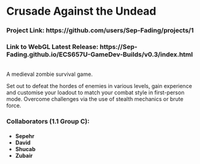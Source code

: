 <h1>Crusade Against the Undead</h1>
<h3>Project Link: https://github.com/users/Sep-Fading/projects/1</h3>
<h3>Link to WebGL Latest Release: https://Sep-Fading.github.io/ECS657U-GameDev-Builds/v0.3/index.html</h3>
<br>
A medieval zombie survival game.

Set out to defeat the hordes of enemies in various levels, gain experience and customise your loadout to match your combat style in first-person mode.
Overcome challenges via the use of stealth mechanics or brute force.
<br>
<h3>Collaborators (1.1 Group C):</h3>
<h4><ul>
  <li>Sepehr</li>
  <li>David</li>
  <li>Shucab</li>
  <li>Zubair</li>
</ul></h4>
